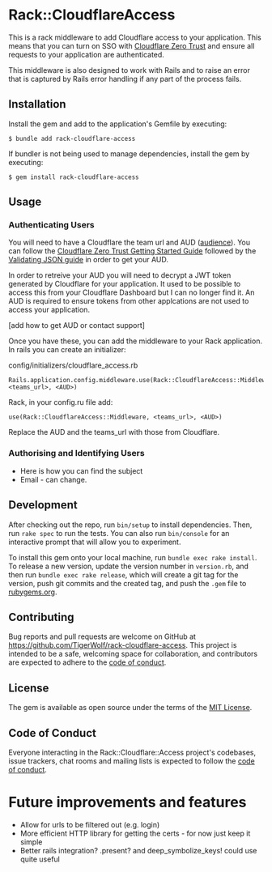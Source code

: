 # Rack::CloudflareAccess

This is a rack middleware to add Cloudflare access to your application. This
means that you can turn on SSO with [Cloudflare Zero
Trust](https://developers.cloudflare.com/cloudflare-one/) and ensure all
requests to your application are authenticated.

This middleware is also designed to work with Rails and to raise an error that
is captured by Rails error handling if any part of the process fails.

## Installation

Install the gem and add to the application's Gemfile by executing:

    $ bundle add rack-cloudflare-access

If bundler is not being used to manage dependencies, install the gem by executing:

    $ gem install rack-cloudflare-access

## Usage

### Authenticating Users

You will need to have a Cloudflare the team url and AUD
([audience](https://datatracker.ietf.org/doc/html/rfc7519#section-4.1.3)). You
can follow the [Cloudflare Zero Trust Getting Started
Guide](https://developers.cloudflare.com/cloudflare-one/setup/#start-from-the-cloudflare-dashboard)
followed by the [Validating JSON
guide](https://developers.cloudflare.com/cloudflare-one/identity/users/validating-json/#programmatic-verification)
in order to get your AUD.

In order to retreive your AUD you will need to decrypt a JWT token generated by
Cloudflare for your application. It used to be possible to access this from your
Cloudflare Dashboard but I can no longer find it. An AUD is required to ensure
tokens from other applcations are not used to access your application.

[add how to get AUD or contact support]

Once you have these, you can add the middleware to your Rack application. In
rails you can create an initializer:

config/initializers/cloudflare_access.rb
```
Rails.application.config.middleware.use(Rack::CloudflareAccess::Middleware, <teams_url>, <AUD>)
```

Rack, in your config.ru file add:
```
use(Rack::CloudflareAccess::Middleware, <teams_url>, <AUD>)
```

Replace the AUD and the teams_url with those from Cloudflare.

### Authorising and Identifying Users

* Here is how you can find the subject
* Email - can change.


## Development

After checking out the repo, run `bin/setup` to install dependencies. Then, run `rake spec` to run the tests. You can also run `bin/console` for an interactive prompt that will allow you to experiment.

To install this gem onto your local machine, run `bundle exec rake install`. To release a new version, update the version number in `version.rb`, and then run `bundle exec rake release`, which will create a git tag for the version, push git commits and the created tag, and push the `.gem` file to [rubygems.org](https://rubygems.org).

## Contributing

Bug reports and pull requests are welcome on GitHub at https://github.com/TigerWolf/rack-cloudflare-access. This project is intended to be a safe, welcoming space for collaboration, and contributors are expected to adhere to the [code of conduct](https://github.com/TigerWolf/rack-cloudflare-access/blob/master/CODE_OF_CONDUCT.md).

## License

The gem is available as open source under the terms of the [MIT License](https://opensource.org/licenses/MIT).

## Code of Conduct

Everyone interacting in the Rack::Cloudflare::Access project's codebases, issue trackers, chat rooms and mailing lists is expected to follow the [code of conduct](https://github.com/TigerWolf/rack-cloudflare-access/blob/master/CODE_OF_CONDUCT.md).


# Future improvements and features

* Allow for urls to be filtered out (e.g. login)
* More efficient HTTP library for getting the certs - for now just keep it simple
* Better rails integration? .present? and deep_symbolize_keys! could use quite useful
